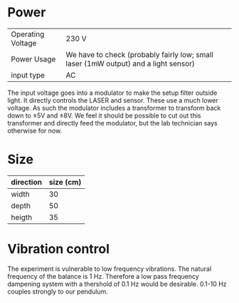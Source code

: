 # Power

| | |
| ------ | ------ |
| Operating Voltage | 230 V |
| Power Usage | We have to check (probably fairly low; small laser (1mW output) and a light sensor) |
| input type | AC |

The input voltage goes into a modulator to make the setup filter outside light. It directly controls the LASER and sensor. These use a much lower voltage. As such the modulator includes a transformer to transform back down to ±5V and ±8V. We feel it should be possible to cut out this transformer and directly feed the modulator, but the lab technician says otherwise for now.

# Size
| direction | size (cm) |
| ------ | ------ |
| width | 30 |
| depth | 50 |
| heigth | 35 |

# Vibration control
The experiment is vulnerable to low frequency vibrations. The natural frequency of the balance is 1 Hz. Therefore a low pass frequency dampening system with a thershold of 0.1 Hz would be desirable. 0.1-10 Hz couples strongly to our pendulum.

